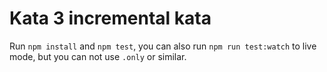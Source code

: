 # Kata 3 incremental kata
Run `npm install` and `npm test`, you can also run `npm run test:watch` to live mode, but you can not use `.only` or similar.
